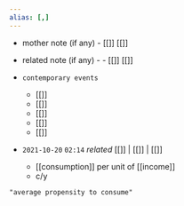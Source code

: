 ```yaml
---
alias: [,]
---
```

- mother note (if any)
		- [[]] [[]]
- related note (if any) -
		- [[]] [[]]
- `contemporary events`
	- [[]]
	- [[]]
	- [[]]
	- [[]]
	- [[]]

- `2021-10-20`  `02:14` _related_ [[]] | [[]] | [[]]
	- [[consumption]] per unit of [[income]]
	- c/y

```query
"average propensity to consume"
```